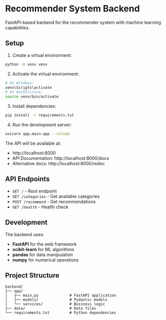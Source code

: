 # Recommender System Backend

FastAPI-based backend for the recommender system with machine learning capabilities.

## Setup

1. Create a virtual environment:
```bash
python -m venv venv
```

2. Activate the virtual environment:
```bash
# On Windows:
venv\Scripts\activate
# On macOS/Linux:
source venv/bin/activate
```

3. Install dependencies:
```bash
pip install -r requirements.txt
```

4. Run the development server:
```bash
uvicorn app.main:app --reload
```

The API will be available at:
- http://localhost:8000
- API Documentation: http://localhost:8000/docs
- Alternative docs: http://localhost:8000/redoc

## API Endpoints

- `GET /` - Root endpoint
- `GET /categories` - Get available categories
- `POST /recommend` - Get recommendations
- `GET /health` - Health check

## Development

The backend uses:
- **FastAPI** for the web framework
- **scikit-learn** for ML algorithms
- **pandas** for data manipulation
- **numpy** for numerical operations

## Project Structure

```
backend/
├── app/
│   ├── main.py              # FastAPI application
│   ├── models/              # Pydantic models
│   └── services/            # Business logic
├── data/                    # Data files
└── requirements.txt         # Python dependencies
``` 